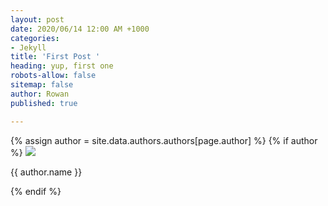 ```yaml
---
layout: post
date: 2020/06/14 12:00 AM +1000
categories:
- Jekyll
title: 'First Post '
heading: yup, first one
robots-allow: false
sitemap: false
author: Rowan
published: true

---
```

{% assign author = site.data.authors.authors[page.author] %}
{% if author %}
  <img src="{{ author.image }}">
  <p>{{ author.name }}</p>
{% endif %}